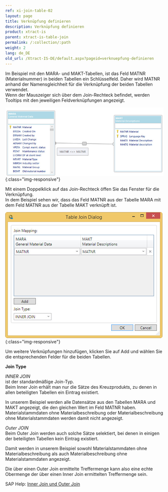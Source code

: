 ```yaml
---
ref: xi-join-table-02
layout: page
title: Verknüpfung definieren
description: Verknüpfung definieren
product: xtract-is
parent: xtract-is-table-join
permalink: /:collection/:path
weight: 2
lang: de_DE
old_url: /Xtract-IS-DE/default.aspx?pageid=verknuepfung-definieren
---
```


Im Beispiel mit den MARA- und MAKT-Tabellen, ist das Feld MATNR (Materialnummer) in beiden Tabellen ein Schlüsselfeld. Daher wird MATNR anhand der Namensgleichheit für die Verknüpfung der beiden Tabellen verwendet.<br> 
Wenn der Mauszeiger sich über dem Join-Rechteck befindet, werden Tooltips mit den jeweiligen Feldverknüpfungen angezeigt.

![tj-2-tables-where](/img/content/tj-2-tables-where.png){:class="img-responsive"}

Mit einem Doppelklick auf das Join-Rechteck öffen Sie das Fenster für die Verknüpfung.<br>
In dem Beispiel sehen wir, dass das Feld MATNR aus der Tabelle MARA mit dem Feld MATNR aus der Tabelle MAKT verknüpft ist.

![tj-relation](/img/content/tj-relation.png){:class="img-responsive"}

Um weitere Verknüpfungen hinzufügen, klicken Sie auf Add und wählen Sie die entsprechenden Felder für die beiden Tabellen. 

**Join Type**

*INNER JOIN*<br>
ist der standardmäßige Join-Typ.<br> 
Beim Inner Join erhält man nur die Sätze des Kreuzprodukts, zu denen in allen beteiligten Tabellen ein Eintrag existiert. 

In unserem Beispiel werden alle Datensätze aus den Tabellen MARA und MAKT angezeigt, die den gleichen Wert im Feld MATNR haben. <br>
Materialstammdaten ohne Materialbeschreibung oder Materialbeschreibung ohne Materialstammdaten werden damit nicht angezeigt.

*Outer JOIN*<br>
Beim Outer Join werden auch solche Sätze selektiert, bei denen in einigen der beteiligten Tabellen kein Eintrag existiert.

Damit werden in unserem Beispiel sowohl Materialstammdaten ohne Materialbeschreibung als auch Materialbeschreibung ohne Materialstammdaten angezeigt.

Die über einen Outer Join ermittelte Treffermenge kann also eine echte Obermenge der über einen Inner Join ermittelten Treffermenge sein.

SAP Help: [Inner Join und Outer Join](https://help.sap.com/viewer/0ecf5244825c4742a7b062a89d11c2ac/7.5.11/en-US/5e13a3d8fd42487ea5adee7d9379c34f.html)